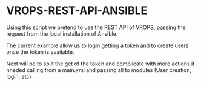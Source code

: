 # VROPS-REST-API-ANSIBLE

Using this script we pretend to use the REST API of VROPS, passing the request from the local installation of Ansible.

The current example allow us to login getting a token and to create users once the token is available.

Next will be to split the get of the token and complicate with more actions if nneded calling from a main.yml and passing all to modules (User creation, login, etc)

